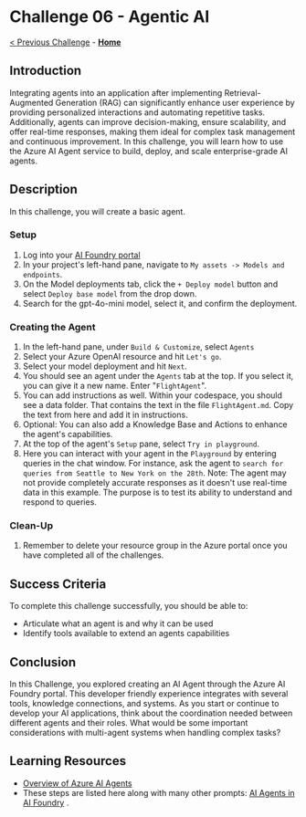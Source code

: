 # Challenge 06 - Agentic AI

[< Previous Challenge](./Challenge-05.md) - **[Home](../README.md)**

## Introduction

Integrating agents into an application after implementing Retrieval-Augmented Generation (RAG) can significantly enhance user experience by providing personalized interactions and automating repetitive tasks. Additionally, agents can improve decision-making, ensure scalability, and offer real-time responses, making them ideal for complex task management and continuous improvement. In this challenge, you will learn how to use the Azure AI Agent service to build, deploy, and scale enterprise-grade AI agents.

## Description

In this challenge, you will create a basic agent. 

### Setup

1. Log into your [AI Foundry portal](ai.azure.com)
2. In your project's left-hand pane, navigate to `My assets -> Models and endpoints`.
3. On the Model deployments tab, click the `+ Deploy model` button and select `Deploy base model` from the drop down.
4. Search for the gpt-4o-mini model, select it, and confirm the deployment.

### Creating the Agent 
1. In the left-hand pane, under `Build & Customize`, select `Agents`
2. Select your Azure OpenAI resource and hit `Let's go`.
3. Select your model deployment and hit `Next`.
4. You should see an agent under the `Agents` tab at the top. If you select it, you can give it a new name. Enter "`FlightAgent`".
5. You can add instructions as well. Within your codespace, you should see a data folder. That contains the text in the file `FlightAgent.md`. Copy the text from here and add it in instructions.
6. Optional: You can also add a Knowledge Base and Actions to enhance the agent's capabilities.
7. At the top of the agent's `Setup` pane, select `Try in playground`.
8. Here you can interact with your agent in the `Playground` by entering queries in the chat window. For instance, ask the agent to `search for queries from Seattle to New York on the 28th`. Note: The agent may not provide completely accurate responses as it doesn't use real-time data in this example. The purpose is to test its ability to understand and respond to queries.

### Clean-Up
1. Remember to delete your resource group in the Azure portal once you have completed all of the challenges. 


## Success Criteria

To complete this challenge successfully, you should be able to:
- Articulate what an agent is and why it can be used
- Identify tools available to extend an agents capabilities

## Conclusion 
In this Challenge, you explored creating an AI Agent through the Azure AI Foundry portal. This developer friendly experience integrates with several tools, knowledge connections, and systems. As you start or continue to develop your AI applications, think about the coordination needed between different agents and their roles. What would be some important considerations with multi-agent systems when handling complex tasks?

## Learning Resources

- [Overview of Azure AI Agents](https://learn.microsoft.com/en-us/azure/ai-services/agents/?view=azure-python-preview)
- These steps are listed here along with many other prompts: [AI Agents in AI Foundry](https://techcommunity.microsoft.com/blog/educatordeveloperblog/step-by-step-tutorial-building-an-ai-agent-using-azure-ai-foundry/4386122) . 


  
